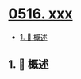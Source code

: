 # [0516. xxx](https://github.com/Tdahuyou/TNotes.leetcode/tree/main/notes/0516.%20xxx)

<!-- region:toc -->

- [1. 📝 概述](#1--概述)

<!-- endregion:toc -->

## 1. 📝 概述
